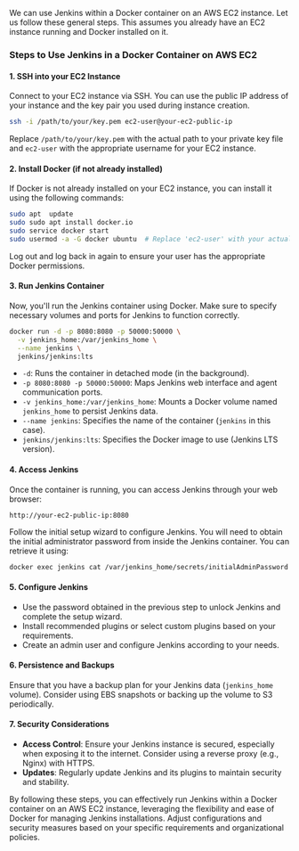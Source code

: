 
We can use Jenkins within a Docker container on an AWS EC2 instance. Let us follow these general steps. This assumes you already have an EC2 instance running and Docker installed on it.

### Steps to Use Jenkins in a Docker Container on AWS EC2

#### 1. **SSH into your EC2 Instance**

Connect to your EC2 instance via SSH. You can use the public IP address of your instance and the key pair you used during instance creation.

```bash
ssh -i /path/to/your/key.pem ec2-user@your-ec2-public-ip
```

Replace `/path/to/your/key.pem` with the actual path to your private key file and `ec2-user` with the appropriate username for your EC2 instance.

#### 2. **Install Docker (if not already installed)**

If Docker is not already installed on your EC2 instance, you can install it using the following commands:

```bash
sudo apt  update 
sudo sudo apt install docker.io
sudo service docker start
sudo usermod -a -G docker ubuntu  # Replace 'ec2-user' with your actual user if needed
```

Log out and log back in again to ensure your user has the appropriate Docker permissions.

#### 3. **Run Jenkins Container**

Now, you'll run the Jenkins container using Docker. Make sure to specify necessary volumes and ports for Jenkins to function correctly.

```bash
docker run -d -p 8080:8080 -p 50000:50000 \
  -v jenkins_home:/var/jenkins_home \
  --name jenkins \
  jenkins/jenkins:lts
```

- `-d`: Runs the container in detached mode (in the background).
- `-p 8080:8080 -p 50000:50000`: Maps Jenkins web interface and agent communication ports.
- `-v jenkins_home:/var/jenkins_home`: Mounts a Docker volume named `jenkins_home` to persist Jenkins data.
- `--name jenkins`: Specifies the name of the container (`jenkins` in this case).
- `jenkins/jenkins:lts`: Specifies the Docker image to use (Jenkins LTS version).

#### 4. **Access Jenkins**

Once the container is running, you can access Jenkins through your web browser:

```plaintext
http://your-ec2-public-ip:8080
```

Follow the initial setup wizard to configure Jenkins. You will need to obtain the initial administrator password from inside the Jenkins container. You can retrieve it using:

```bash
docker exec jenkins cat /var/jenkins_home/secrets/initialAdminPassword
```

#### 5. **Configure Jenkins**

- Use the password obtained in the previous step to unlock Jenkins and complete the setup wizard.
- Install recommended plugins or select custom plugins based on your requirements.
- Create an admin user and configure Jenkins according to your needs.

#### 6. **Persistence and Backups**

Ensure that you have a backup plan for your Jenkins data (`jenkins_home` volume). Consider using EBS snapshots or backing up the volume to S3 periodically.

#### 7. **Security Considerations**

- **Access Control**: Ensure your Jenkins instance is secured, especially when exposing it to the internet. Consider using a reverse proxy (e.g., Nginx) with HTTPS.
- **Updates**: Regularly update Jenkins and its plugins to maintain security and stability.

By following these steps, you can effectively run Jenkins within a Docker container on an AWS EC2 instance, leveraging the flexibility and ease of Docker for managing Jenkins installations. Adjust configurations and security measures based on your specific requirements and organizational policies.